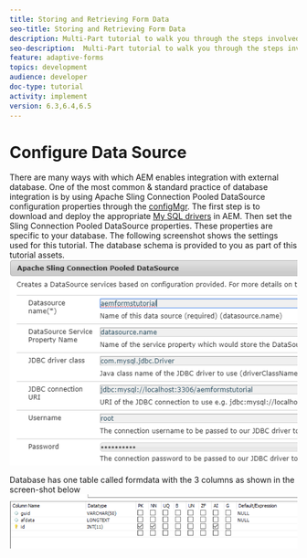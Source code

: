 ```yaml
---
title: Storing and Retrieving Form Data
seo-title: Storing and Retrieving Form Data
description: Multi-Part tutorial to walk you through the steps involved in storing and retrieving form data
seo-description:  Multi-Part tutorial to walk you through the steps involved in storing and retrieving form data
feature: adaptive-forms
topics: development
audience: developer
doc-type: tutorial
activity: implement
version: 6.3,6.4,6.5
---
```

# Configure Data Source

There are many ways with which AEM enables integration with external database. One of the most common & standard practice of database integration is by using Apache Sling Connection Pooled DataSource configuration properties through the [configMgr](http://localhost:4502/system/console/configMgr).
The first step is to download and deploy the appropriate [My SQL drivers](https://mvnrepository.com/artifact/mysql/mysql-connector-java) in AEM.
Then set the Sling Connection Pooled DataSource properties. These properties are specific to your database. The following screenshot shows the settings used for this tutorial. The database schema is provided to you as part of this tutorial assets.
![data-source](assets/data-source.PNG)

Database has one table called formdata with the 3 columns as shown in the screen-shot below
![data-base](assets/data-base-tables.PNG) 